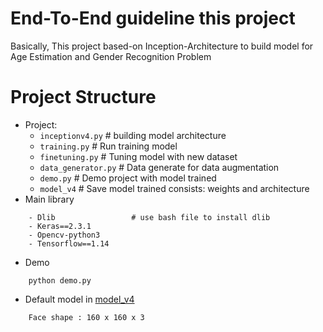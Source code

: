 # End-To-End guideline this project
Basically, This project based-on Inception-Architecture to build model for Age Estimation and Gender Recognition Problem
# Project Structure
- Project: 
	- ```inceptionv4.py```        # building model architecture
	- ```training.py```		# Run training model
	- ```finetuning.py```		# Tuning model with new dataset
	- ```data_generator.py```	# Data generate for data augmentation
	- ```demo.py```		# Demo project with model trained
	- ```model_v4```		# Save model trained consists: weights and architecture
- Main library
```
	- Dlib                 # use bash file to install dlib
	- Keras==2.3.1
	- Opencv-python3
	- Tensorflow==1.14
```
- Demo
```
	python demo.py
```
- Default model in [model_v4](https://github.com/docongminh/joint-multi-task-age-estimation-gender-recognition-using-cnn/tree/master/model_v4)
```
	Face shape : 160 x 160 x 3
```
	
